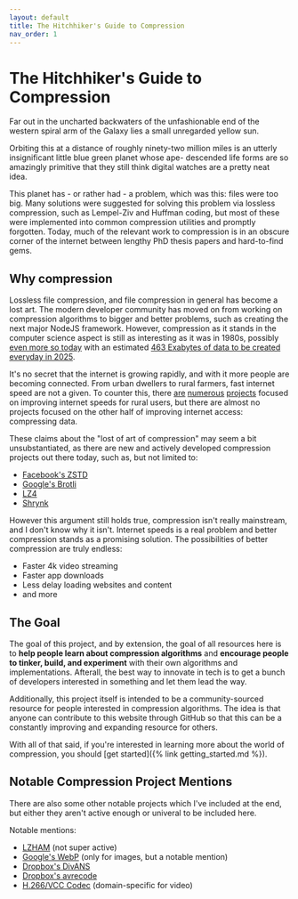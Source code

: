 ```yaml
---
layout: default
title: The Hitchhiker's Guide to Compression
nav_order: 1
---
```


# The Hitchhiker's Guide to Compression

Far out in the uncharted backwaters of the unfashionable end of the western spiral arm of the Galaxy lies a small unregarded yellow sun.

Orbiting this at a distance of roughly ninety-two million miles is an utterly insignificant little blue green planet whose ape- descended life forms are so amazingly primitive that they still think digital watches are a pretty neat idea.

This planet has - or rather had - a problem, which was this: files were too big. Many solutions were suggested for solving this problem via lossless compression, such as Lempel-Ziv and Huffman coding, but most of these were implemented into common compression utilities and promptly forgotten. Today, much of the relevant work to compression is in an obscure corner of the internet between lengthy PhD thesis papers and hard-to-find gems.

## Why compression

Lossless file compression, and file compression in general has become a lost art. The modern developer community has moved on from working on compression algorithms to bigger and better problems, such as creating the next major NodeJS framework. However, compression as it stands in the computer science aspect is still as interesting as it was in 1980s, possibly [even more so today](https://www.webfx.com/internet-real-time/) with an estimated [463 Exabytes of data to be created everyday in 2025](http://rcnt.eu/un8bg).

It's no secret that the internet is growing rapidly, and with it more people are becoming connected. From urban dwellers to rural farmers, fast internet speed are not a given. To counter this, there [are](https://www.bbc.com/news/technology-44886803) [numerous](https://www.microsoft.com/en-us/corporate-responsibility/airband) [projects](https://en.wikipedia.org/wiki/Starlink) focused on improving internet speeds for rural users, but there are almost no projects focused on the other half of improving internet access: compressing data.

These claims about the "lost of art of compression" may seem a bit unsubstantiated, as there are new and actively developed compression projects out there today, such as, but not limited to:

- [Facebook's ZSTD](https://github.com/facebook/zstd)
- [Google's Brotli](https://github.com/google/brotli)
- [LZ4](https://github.com/lz4/lz4)
- [Shrynk](https://github.com/kootenpv/shrynk)

However this argument still holds true, compression isn't really mainstream, and I don't know why it isn't. Internet speeds is a real problem and better compression stands as a promising solution. The possibilities of better compression are truly endless:

- Faster 4k video streaming
- Faster app downloads
- Less delay loading websites and content
- and more

## The Goal

The goal of this project, and by extension, the goal of all resources here is to **help people learn about compression algorithms** and **encourage people to tinker, build, and experiment** with their own algorithms and implementations. Afterall, the best way to innovate in tech is to get a bunch of developers interested in something and let them lead the way.

Additionally, this project itself is intended to be a community-sourced resource for people interested in compression algorithms. The idea is that anyone can contribute to this website through GitHub so that this can be a constantly improving and expanding resource for others.

With all of that said, if you're interested in learning more about the world of compression, you should [get started]({% link getting_started.md %}).

## Notable Compression Project Mentions

There are also some other notable projects which I've included at the end, but either they aren't active enough or univeral to be included here.

Notable mentions:

- [LZHAM](https://github.com/richgel999/lzham_codec) (not super active)
- [Google's WebP](https://developers.google.com/speed/webp/) (only for images, but a notable mention)
- [Dropbox's DivANS](https://github.com/dropbox/divans)
- [Dropbox's avrecode](https://github.com/dropbox/avrecode)
- [H.266/VCC Codec](https://www.leawo.org/tutorial/h266-vs-h-265-whats-the-difference-1398.html) (domain-specific for video)
